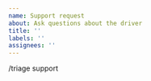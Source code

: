 ```yaml
---
name: Support request
about: Ask questions about the driver
title: ''
labels: ''
assignees: ''
---
```


<!--
STOP -- PLEASE READ!

GitHub is not the right place for support requests.

If you're looking for help, post your question on the [Kubernetes Slack ](http://slack.k8s.io/) Sig-AWS Channel.

If the matter is security related, please disclose it privately via https://kubernetes.io/security/.
-->

<!-- DO NOT EDIT BELOW THIS LINE -->

/triage support
